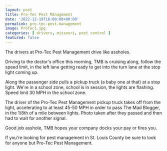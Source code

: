 ```yaml
---
layout: post
title: Pro-Tec Pest Management
date: '2022-12-19T18:00:00+00:00'
permalink: pro-tec-pest-management
image: ProTec1.jpg
categories: [ drivers, missouri, pest control ]
featured: false
---
```

The drivers at Pro-Tec Pest Management drive like assholes.

Driving to the doctor's office this morning, TMB is cruising along, follow the speed limit, in the left lane getting ready to get into the turn lane at the stop light coming up.

Along the passenger side pulls a pickup truck (a baby one at that) at a stop light. We're in a school zone, school is in session, the lights are flashing. Speed limit 30 MPH in the school zone.

The driver of the Pro-Tec Pest Management pickup truck takes off from the light, accelerating to at least 45-50 MPH in order to pass The Mad Blogger, in the 1/8th of a mile between lights. Photo taken after they passed  and then had to wait for another signal.

Good job asshole, TMB hopes your company docks your pay or fires you. 

If you're looking for pest management in St. Louis County be sure to look for anyone but Pro-Tec Pest Management.